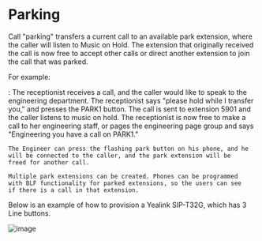 # Parking

Call \"parking\" transfers a current call to an available park
extension, where the caller will listen to Music on Hold. The extension
that originally received the call is now free to accept other calls or
direct another extension to join the call that was parked.

For example:

:   The receptionist receives a call, and the caller would like to speak
    to the engineering department. The receptionist says \"please hold
    while I transfer you,\" and presses the PARK1 button. The call is
    sent to extension 5901 and the caller listens to music on hold. The
    receptionist is now free to make a call to her engineering staff, or
    pages the engineering page group and says \"Engineering you have a
    call on PARK1.\"

    The Engineer can press the flashing park button on his phone, and he
    will be connected to the caller, and the park extension will be
    freed for another call.

    Multiple park extensions can be created. Phones can be programmed
    with BLF functionality for parked extensions, so the users can see
    if there is a call in that extension.

Below is an example of how to provision a Yealink SIP-T32G, which has 3
Line buttons.

![image](../_static/images/call_park_yealink.jpg)
